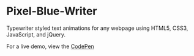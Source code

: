 # Pixel-Blue-Writer
Typewriter styled text animations for any webpage using HTML5, CSS3, JavaScript, and jQuery.

For a live demo, view the [CodePen](https://codepen.io/pxlblue/full/WOmddR)
